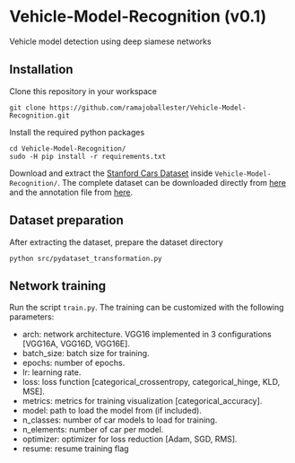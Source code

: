 # Vehicle-Model-Recognition (v0.1)
Vehicle model detection using deep siamese networks

## Installation

Clone this repository in your workspace

```
git clone https://github.com/ramajoballester/Vehicle-Model-Recognition.git
```

Install the required python packages

```
cd Vehicle-Model-Recognition/
sudo -H pip install -r requirements.txt
```

Download and extract the [Stanford Cars Dataset](https://ai.stanford.edu/~jkrause/cars/car_dataset.html) inside ```Vehicle-Model-Recognition/```. The complete dataset can be downloaded directly from [here](http://imagenet.stanford.edu/internal/car196/car_ims.tgz) and the annotation file from [here](http://imagenet.stanford.edu/internal/car196/cars_annos.mat).

## Dataset preparation 

After extracting the dataset, prepare the dataset directory

```
python src/pydataset_transformation.py
```

## Network training

Run the script ```train.py```. The training can be customized with the following parameters:

- arch: network architecture. VGG16 implemented in 3 configurations [VGG16A, VGG16D, VGG16E].
- batch_size: batch size for training.
- epochs: number of epochs.
- lr: learning rate.
- loss: loss function [categorical_crossentropy, categorical_hinge, KLD, MSE].
- metrics: metrics for training visualization [categorical_accuracy].
- model: path to load the model from (if included).
- n_classes: number of car models to load for training.
- n_elements: number of car per model.
- optimizer: optimizer for loss reduction [Adam, SGD, RMS].
- resume: resume training flag
